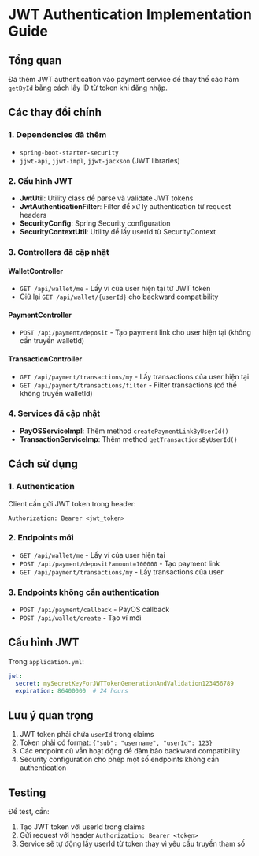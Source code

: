 # JWT Authentication Implementation Guide

## Tổng quan
Đã thêm JWT authentication vào payment service để thay thế các hàm `getById` bằng cách lấy ID từ token khi đăng nhập.

## Các thay đổi chính

### 1. Dependencies đã thêm
- `spring-boot-starter-security`
- `jjwt-api`, `jjwt-impl`, `jjwt-jackson` (JWT libraries)

### 2. Cấu hình JWT
- **JwtUtil**: Utility class để parse và validate JWT tokens
- **JwtAuthenticationFilter**: Filter để xử lý authentication từ request headers
- **SecurityConfig**: Spring Security configuration
- **SecurityContextUtil**: Utility để lấy userId từ SecurityContext

### 3. Controllers đã cập nhật

#### WalletController
- `GET /api/wallet/me` - Lấy ví của user hiện tại từ JWT token
- Giữ lại `GET /api/wallet/{userId}` cho backward compatibility

#### PaymentController  
- `POST /api/payment/deposit` - Tạo payment link cho user hiện tại (không cần truyền walletId)

#### TransactionController
- `GET /api/payment/transactions/my` - Lấy transactions của user hiện tại
- `GET /api/payment/transactions/filter` - Filter transactions (có thể không truyền walletId)

### 4. Services đã cập nhật
- **PayOSServiceImpl**: Thêm method `createPaymentLinkByUserId()`
- **TransactionServiceImp**: Thêm method `getTransactionsByUserId()`

## Cách sử dụng

### 1. Authentication
Client cần gửi JWT token trong header:
```
Authorization: Bearer <jwt_token>
```

### 2. Endpoints mới
- `GET /api/wallet/me` - Lấy ví của user hiện tại
- `POST /api/payment/deposit?amount=100000` - Tạo payment link
- `GET /api/payment/transactions/my` - Lấy transactions của user

### 3. Endpoints không cần authentication
- `POST /api/payment/callback` - PayOS callback
- `POST /api/wallet/create` - Tạo ví mới

## Cấu hình JWT
Trong `application.yml`:
```yaml
jwt:
  secret: mySecretKeyForJWTTokenGenerationAndValidation123456789
  expiration: 86400000  # 24 hours
```

## Lưu ý quan trọng
1. JWT token phải chứa `userId` trong claims
2. Token phải có format: `{"sub": "username", "userId": 123}`
3. Các endpoint cũ vẫn hoạt động để đảm bảo backward compatibility
4. Security configuration cho phép một số endpoints không cần authentication

## Testing
Để test, cần:
1. Tạo JWT token với userId trong claims
2. Gửi request với header `Authorization: Bearer <token>`
3. Service sẽ tự động lấy userId từ token thay vì yêu cầu truyền tham số
